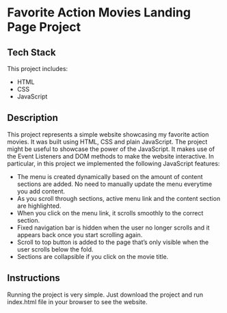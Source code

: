 # Favorite Action Movies Landing Page Project

## Tech Stack

This project includes:

* HTML
* CSS
* JavaScript


## Description

This project represents a simple website showcasing my favorite action movies. It was built using HTML, CSS and plain JavaScript. The project might be useful to showcase the power of the JavaScript. It makes use of the Event Listeners and DOM methods to make the website interactive. In particular, in this project we implemented the following JavaScript features:

* The menu is created dynamically based on the amount of content sections are added. No need to manually update the menu everytime you add content.
* As you scroll through sections, active menu link and the content section are highlighted.
* When you click on the menu link, it scrolls smoothly to the correct section.
* Fixed navigation bar is hidden when the user no longer scrolls and it appears back once you start scrolling again.
* Scroll to top button is added to the page that’s only visible when the user scrolls below the fold.
* Sections are collapsible if you click on the movie title.

## Instructions

Running the project is very simple. Just download the project and run index.html file in your browser to see the website.

